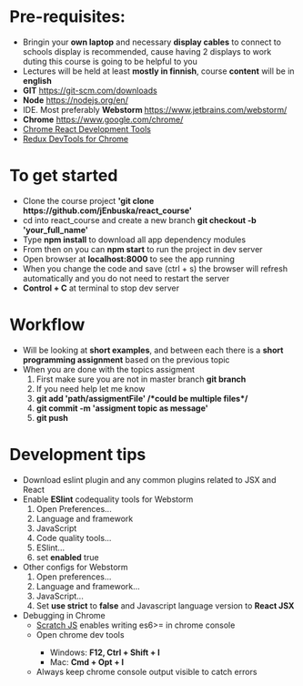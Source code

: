 <div>
    <h1>Pre-requisites:</h1>
    <ul>
      <li>Bringin your <b>own laptop</b> and necessary <b>display cables</b> to connect to schools display is recommended, cause having 2 displays to work duting this course is going to be helpful to you</li>
      <li>Lectures will be held at least <b>mostly in finnish</b>, course <b>content</b> will be in <b>english</b></li>
      <li><b>GIT</b> <a href="https://git-scm.com/downloads">https://git-scm.com/downloads</a></li>
      <li><b>Node</b> <a href="https://nodejs.org/en/">https://nodejs.org/en/</a>
      </li>
      <li>IDE. Most preferably <b>Webstorm </b><a
        href="https://www.jetbrains.com/webstorm/"
      >https://www.jetbrains.com/webstorm/</a>
      </li>
      <li><b>Chrome</b> <a href="https://www.google.com/chrome/">https://www.google.com/chrome/</a>
      </li>
      <li><a
        href="https://chrome.google.com/webstore/detail/react-developer-tools/fmkadmapgofadopljbjfkapdkoienihi?hl=en"
      >Chrome
        React Development Tools </a></li>
      <li><a
        href="https://chrome.google.com/webstore/detail/redux-devtools/lmhkpmbekcpmknklioeibfkpmmfibljd?hl=en"
      >Redux
        DevTools for Chrome</a></li>
    </ul>
    <h1>To get started</h1>
    <ul>
      <li>Clone the course project <b>'git clone https://github.com/jEnbuska/react_course'</b></li>
      <li>cd into react_course and create a new branch <b>git checkout -b 'your_full_name'</b></li>
      <li>Type <b>npm install</b> to download all app dependency modules</li>
      <li>From then on you can <b>npm start</b> to run the project in dev
        server
      </li>
      <li>Open browser at <b>localhost:8000</b> to see the app running</li>
      <li>When you change the code and save (ctrl + s) the browser will refresh automatically and you do not need to restart the server</li>
      <li><b>Control + C</b> at terminal to stop dev server</li>
    </ul>
    <h1>Workflow</h1>
    <ul>    
      <li>Will be looking at <b>short examples</b>, and between each there is a <b>short programming assignment</b> based on the previous topic</li>      
      <li>When you are done with the topics assigment
        <ol>
          <li>First make sure you are not in master branch <b>git branch</b></li>
          <li>If you need help let me know</li>
          <li><b>git add 'path/assigmentFile'  /*could be multiple files*/</b></li>
          <li><b>git commit -m 'assigment topic as message'</b></li>
          <li><b>git push</b></li>
        </ol>
      </li>
    </ul>
    <h1>Development tips</h1>
    <ul>
    <li>Download eslint plugin and any common plugins related to JSX and React</li>
      <li>Enable <b>ESlint</b> codequality tools for Webstorm
              <ol>
                <li>
                  Open Preferences...
                </li>
                <li>
                  Language and framework
                </li>
                <li>
                  JavaScript
                </li>
                <li>
                  Code quality tools...
                </li>
                <li>
                  ESlint...
                </li>
                <li>
                  set <b>enabled</b> true
                </li>
              </ol>
            </li>
            <li>Other configs for Webstorm
              <ol>
                <li>
                  Open preferences...
                </li>
                <li>
                  Language and framework...
                </li>
                <li>
                  JavaScript...
                </li>
                <li>
                  Set <b>use strict</b> to <b>false</b> and Javascript language version to <b>React JSX</b>
                </li>
              </ol>
            </li>
      <li>Debugging in Chrome
              <ul>
                <li><a href="https://chrome.google.com/webstore/detail/scratch-js/alploljligeomonipppgaahpkenfnfkn">Scratch JS</a> enables writing es6>= in chrome console</li>
                <li>Open chrome dev tools</li>
                <ul>
                  <li>Windows: <b>F12, Ctrl + Shift + I</b></li>
                  <li>Mac: <b>Cmd + Opt + I</b></li>
                </ul>
                <li>Always keep chrome console output visible to catch errors</li>
              </ul>
            </li>
    </ul>
  </div>
